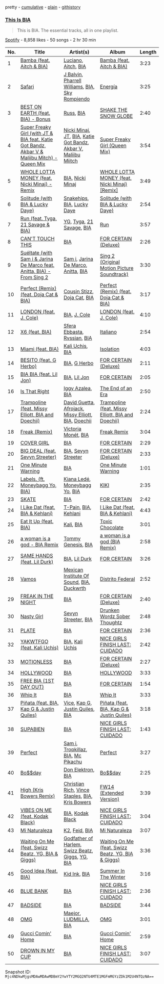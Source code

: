 pretty - [cumulative](/playlists/cumulative/37i9dQZF1DZ06evO3Q9uUx.md) - [plain](/playlists/plain/37i9dQZF1DZ06evO3Q9uUx) - [githistory](https://github.githistory.xyz/mackorone/spotify-playlist-archive/blob/main/playlists/plain/37i9dQZF1DZ06evO3Q9uUx)

### [This Is BIA](https://open.spotify.com/playlist/37i9dQZF1DZ06evO3Q9uUx)

> This is BIA\. The essential tracks, all in one playlist.

[Spotify](https://open.spotify.com/user/spotify) - 8,858 likes - 50 songs - 2 hr 30 min

| No. | Title | Artist(s) | Album | Length |
|---|---|---|---|---|
| 1 | [Bamba \(feat\. Aitch & BIA\)](https://open.spotify.com/track/7nFJSfGvvV0WjatTZN6QYi) | [Luciano](https://open.spotify.com/artist/3CJKkU0XuElRT1z8rEtIYg), [Aitch](https://open.spotify.com/artist/2PJEagPIxaBugeMjIyKVXF), [BIA](https://open.spotify.com/artist/6veh5zbFpm31XsPdjBgPER) | [Bamba \(feat\. Aitch & BIA\)](https://open.spotify.com/album/3cOBmVLauHdg4S3F7sJHyF) | 3:23 |
| 2 | [Safari](https://open.spotify.com/track/456xBIOmLRoLzCvCzZrWge) | [J Balvin](https://open.spotify.com/artist/1vyhD5VmyZ7KMfW5gqLgo5), [Pharrell Williams](https://open.spotify.com/artist/2RdwBSPQiwcmiDo9kixcl8), [BIA](https://open.spotify.com/artist/6veh5zbFpm31XsPdjBgPER), [Sky Rompiendo](https://open.spotify.com/artist/51XrH5fQP2oIQynuKxSWcW) | [Energía](https://open.spotify.com/album/4cGc9Eeb3Gjff2Aq5ILLEf) | 3:25 |
| 3 | [BEST ON EARTH \(feat\. BIA\) \- Bonus](https://open.spotify.com/track/0xKBkLcF71uUQeTA7FSu4A) | [Russ](https://open.spotify.com/artist/1z7b1Pr1rSlvWRzsW3HOrS), [BIA](https://open.spotify.com/artist/6veh5zbFpm31XsPdjBgPER) | [SHAKE THE SNOW GLOBE](https://open.spotify.com/album/2ZzatxW5gv1XZ0uai8TKxk) | 2:40 |
| 4 | [Super Freaky Girl \(with JT & BIA feat\. Katie Got Bandz, Akbar V & Maliibu Mitch\) \- Queen Mix](https://open.spotify.com/track/4dFKEyGrwmIimMqwYleFOR) | [Nicki Minaj](https://open.spotify.com/artist/0hCNtLu0JehylgoiP8L4Gh), [JT](https://open.spotify.com/artist/39af15p0feaAOdL9DTRj3m), [BIA](https://open.spotify.com/artist/6veh5zbFpm31XsPdjBgPER), [Katie Got Bandz](https://open.spotify.com/artist/48ObYO3GM7R76nRcfyvnM9), [Akbar V](https://open.spotify.com/artist/74PEUb9Hxn7dY8jjgnQvSw), [Maliibu Miitch](https://open.spotify.com/artist/5J1JcdYCPj44YKz6kVA5wx) | [Super Freaky Girl \(Queen Mix\)](https://open.spotify.com/album/0kTHpgQCab29IVUdUIVtI6) | 3:54 |
| 5 | [WHOLE LOTTA MONEY \(feat\. Nicki Minaj\) \- Remix](https://open.spotify.com/track/67G6iaOw8DZqp1z8STR89R) | [BIA](https://open.spotify.com/artist/6veh5zbFpm31XsPdjBgPER), [Nicki Minaj](https://open.spotify.com/artist/0hCNtLu0JehylgoiP8L4Gh) | [WHOLE LOTTA MONEY \(feat\. Nicki Minaj\) \[Remix\]](https://open.spotify.com/album/7swo0lVREzeFmLpCTKAkzs) | 3:49 |
| 6 | [Solitude \(with BIA & Lucky Daye\)](https://open.spotify.com/track/2cjhbrRCiUwRWL2PDPpDAu) | [Snakehips](https://open.spotify.com/artist/2FwJwEswyIUAljqgjNSHgP), [BIA](https://open.spotify.com/artist/6veh5zbFpm31XsPdjBgPER), [Lucky Daye](https://open.spotify.com/artist/5Vuvs6Py2JRU7WiFDVsI7J) | [Solitude \(with BIA & Lucky Daye\)](https://open.spotify.com/album/5R0IoGOOlP8dbynqmABnYA) | 2:54 |
| 7 | [Run \(feat\. Tyga, 21 Savage & BIA\)](https://open.spotify.com/track/7ItXHU9yVm8AUkMyo4kffF) | [YG](https://open.spotify.com/artist/0A0FS04o6zMoto8OKPsDwY), [Tyga](https://open.spotify.com/artist/5LHRHt1k9lMyONurDHEdrp), [21 Savage](https://open.spotify.com/artist/1URnnhqYAYcrqrcwql10ft), [BIA](https://open.spotify.com/artist/6veh5zbFpm31XsPdjBgPER) | [Run](https://open.spotify.com/album/7b7CkJuDzMUFt0vbzj0pjv) | 3:57 |
| 8 | [CAN'T TOUCH THIS](https://open.spotify.com/track/1LJYn86ysceH708AIkw0VZ) | [BIA](https://open.spotify.com/artist/6veh5zbFpm31XsPdjBgPER) | [FOR CERTAIN \(Deluxe\)](https://open.spotify.com/album/76j8Cihag4ps0oykYSo0Bc) | 2:26 |
| 9 | [Suéltate \(with Sam i & Jarina De Marco feat\. Anitta, BIA\) \- From Sing 2](https://open.spotify.com/track/3nUcCMjX6up5Ik95sTpNU0) | [Sam i](https://open.spotify.com/artist/5AUTN6tMncnOnYgJK1VM6K), [Jarina De Marco](https://open.spotify.com/artist/2Ju0kEPJxYUo0XM2PNUGeL), [Anitta](https://open.spotify.com/artist/7FNnA9vBm6EKceENgCGRMb), [BIA](https://open.spotify.com/artist/6veh5zbFpm31XsPdjBgPER) | [Sing 2 \(Original Motion Picture Soundtrack\)](https://open.spotify.com/album/3WCLzYOlSmLD2cy1RXdwUd) | 3:30 |
| 10 | [Perfect \(Remix\) \(feat\. Doja Cat & BIA\)](https://open.spotify.com/track/31tgCy8mn6sFuIiHSHfEhm) | [Cousin Stizz](https://open.spotify.com/artist/0KpCz7V5XRkqKuM1JDf56O), [Doja Cat](https://open.spotify.com/artist/5cj0lLjcoR7YOSnhnX0Po5), [BIA](https://open.spotify.com/artist/6veh5zbFpm31XsPdjBgPER) | [Perfect \(Remix\) \(feat\. Doja Cat & BIA\)](https://open.spotify.com/album/2S5f607kus6aZo5UcA3gPS) | 3:17 |
| 11 | [LONDON \(feat\. J\. Cole\)](https://open.spotify.com/track/5vhrsx08dHh2QcVh1Rsiwt) | [BIA](https://open.spotify.com/artist/6veh5zbFpm31XsPdjBgPER), [J\. Cole](https://open.spotify.com/artist/6l3HvQ5sa6mXTsMTB19rO5) | [LONDON \(feat\. J\. Cole\)](https://open.spotify.com/album/5rIHQjM7xy35RYx9E3XaqS) | 4:10 |
| 12 | [X6 \(feat\. BIA\)](https://open.spotify.com/track/723BtHZOTCxN2xOselHQpG) | [Sfera Ebbasta](https://open.spotify.com/artist/23TFHmajVfBtlRx5MXqgoz), [Rvssian](https://open.spotify.com/artist/1fctva4kpRbg2k3v7kwRuS), [BIA](https://open.spotify.com/artist/6veh5zbFpm31XsPdjBgPER) | [Italiano](https://open.spotify.com/album/6mcfFvRK1uZEoCa6P1xuxl) | 2:54 |
| 13 | [Miami \(feat\. BIA\)](https://open.spotify.com/track/5oJAaPRS2EzNIc8EWIbucE) | [Kali Uchis](https://open.spotify.com/artist/1U1el3k54VvEUzo3ybLPlM), [BIA](https://open.spotify.com/artist/6veh5zbFpm31XsPdjBgPER) | [Isolation](https://open.spotify.com/album/4EPQtdq6vvwxuYeQTrwDVY) | 4:03 |
| 14 | [BESITO \(feat\. G Herbo\)](https://open.spotify.com/track/1JTJws1FmfNRrF90bns0TT) | [BIA](https://open.spotify.com/artist/6veh5zbFpm31XsPdjBgPER), [G Herbo](https://open.spotify.com/artist/5QdEbQJ3ylBnc3gsIASAT5) | [FOR CERTAIN \(Deluxe\)](https://open.spotify.com/album/76j8Cihag4ps0oykYSo0Bc) | 2:11 |
| 15 | [BIA BIA \(feat\. Lil Jon\)](https://open.spotify.com/track/23xteU6IlMeNxJ2sYcjHlR) | [BIA](https://open.spotify.com/artist/6veh5zbFpm31XsPdjBgPER), [Lil Jon](https://open.spotify.com/artist/7sfl4Xt5KmfyDs2T3SVSMK) | [FOR CERTAIN](https://open.spotify.com/album/5B857SgrQIAmcJGj0sFOSg) | 2:05 |
| 16 | [Is That Right](https://open.spotify.com/track/3vbfLTQ4F7CvL3DGO1cdZF) | [Iggy Azalea](https://open.spotify.com/artist/5yG7ZAZafVaAlMTeBybKAL), [BIA](https://open.spotify.com/artist/6veh5zbFpm31XsPdjBgPER) | [The End of an Era](https://open.spotify.com/album/7lpONbbHTKDFk5nDpOgdFD) | 2:50 |
| 17 | [Trampoline \(feat\. Missy Elliott, BIA and Doechii\)](https://open.spotify.com/track/0gIVNoo3H05GyR4ExxmQOa) | [David Guetta](https://open.spotify.com/artist/1Cs0zKBU1kc0i8ypK3B9ai), [Afrojack](https://open.spotify.com/artist/4D75GcNG95ebPtNvoNVXhz), [Missy Elliott](https://open.spotify.com/artist/2wIVse2owClT7go1WT98tk), [BIA](https://open.spotify.com/artist/6veh5zbFpm31XsPdjBgPER), [Doechii](https://open.spotify.com/artist/4E2rKHVDssGJm2SCDOMMJB) | [Trampoline \(feat\. Missy Elliott, BIA and Doechii\)](https://open.spotify.com/album/2Pr2gqGNGdyyqUMCkQ0V2V) | 2:24 |
| 18 | [Freak \(Remix\)](https://open.spotify.com/track/1bzdoX1w5IZlWt15z4y1t1) | [Victoria Monét](https://open.spotify.com/artist/63XBtGSEZINSyXylZxEUbv), [BIA](https://open.spotify.com/artist/6veh5zbFpm31XsPdjBgPER) | [Freak Remix](https://open.spotify.com/album/4epvIuL8vjGOcBaEslxT5p) | 3:04 |
| 19 | [COVER GIRL](https://open.spotify.com/track/3l1DD2X1lomNhj6xO3ftcb) | [BIA](https://open.spotify.com/artist/6veh5zbFpm31XsPdjBgPER) | [FOR CERTAIN](https://open.spotify.com/album/5B857SgrQIAmcJGj0sFOSg) | 2:29 |
| 20 | [BIG DEAL \(feat\. Sevyn Streeter\)](https://open.spotify.com/track/1bt7CW9eLvrgYqMuBFqHOf) | [BIA](https://open.spotify.com/artist/6veh5zbFpm31XsPdjBgPER), [Sevyn Streeter](https://open.spotify.com/artist/6If57j6e3TXXk0HiLcIZca) | [FOR CERTAIN \(Deluxe\)](https://open.spotify.com/album/76j8Cihag4ps0oykYSo0Bc) | 2:33 |
| 21 | [One Minute Warning](https://open.spotify.com/track/0IVrI7SYvqq18xYu1N2GiD) | [BIA](https://open.spotify.com/artist/6veh5zbFpm31XsPdjBgPER) | [One Minute Warning](https://open.spotify.com/album/2WJNKgf3ojXKrQXzzJQWvR) | 1:01 |
| 22 | [Labels\. \(ft\. Moneybagg Yo, BIA\)](https://open.spotify.com/track/3H6jIGAjC93RTm9MihQe3w) | [Kiana Ledé](https://open.spotify.com/artist/7jZMxhsB8djyIbYmoiJSTs), [Moneybagg Yo](https://open.spotify.com/artist/3tJoFztHeIJkJWMrx0td2f), [BIA](https://open.spotify.com/artist/6veh5zbFpm31XsPdjBgPER) | [KIKI](https://open.spotify.com/album/6UmILTxwjM8sME3wbsZgQh) | 2:35 |
| 23 | [SKATE](https://open.spotify.com/track/5eeNzRV0twsDptfHslE7XR) | [BIA](https://open.spotify.com/artist/6veh5zbFpm31XsPdjBgPER) | [FOR CERTAIN](https://open.spotify.com/album/5B857SgrQIAmcJGj0sFOSg) | 2:42 |
| 24 | [I Like Dat \(feat\. BIA & Kehlani\)](https://open.spotify.com/track/3e1C4xcn4REvbAa7M6VshF) | [T\-Pain](https://open.spotify.com/artist/3aQeKQSyrW4qWr35idm0cy), [BIA](https://open.spotify.com/artist/6veh5zbFpm31XsPdjBgPER), [Kehlani](https://open.spotify.com/artist/0cGUm45nv7Z6M6qdXYQGTX) | [I Like Dat \(feat\. BIA & Kehlani\)](https://open.spotify.com/album/6j46dFtnzrjKNAmfcEtpKJ) | 4:43 |
| 25 | [Eat It Up \(feat\. BIA\)](https://open.spotify.com/track/3nePMGxrBMKtffHpkKqSHA) | [Kali](https://open.spotify.com/artist/1YRqgFNXqRyMDRr8ClS1NL), [BIA](https://open.spotify.com/artist/6veh5zbFpm31XsPdjBgPER) | [Toxic Chocolate](https://open.spotify.com/album/5X4gn5R6OOy34QpVRReCnh) | 3:01 |
| 26 | [a woman is a god \- BIA Remix](https://open.spotify.com/track/1bjKLAHQUcSOK6zBr9ZgDv) | [Tommy Genesis](https://open.spotify.com/artist/2qDdxfKUpYg8wc49KIuT3b), [BIA](https://open.spotify.com/artist/6veh5zbFpm31XsPdjBgPER) | [a woman is a god \(BIA Remix\)](https://open.spotify.com/album/1GM7yBzzTnJ7TvTysxvaQj) | 2:58 |
| 27 | [SAME HANDS \(feat\. Lil Durk\)](https://open.spotify.com/track/5AE9DzJr8jhTFgcbkCvrPq) | [BIA](https://open.spotify.com/artist/6veh5zbFpm31XsPdjBgPER), [Lil Durk](https://open.spotify.com/artist/3hcs9uc56yIGFCSy9leWe7) | [FOR CERTAIN](https://open.spotify.com/album/5B857SgrQIAmcJGj0sFOSg) | 3:26 |
| 28 | [Vamos](https://open.spotify.com/track/4gbRykMoB7dM0okw4DHj5J) | [Mexican Institute Of Sound](https://open.spotify.com/artist/4TPTW3cTwUtiihgOMSQfmy), [BIA](https://open.spotify.com/artist/6veh5zbFpm31XsPdjBgPER), [Duckwrth](https://open.spotify.com/artist/6I3MElirhT5t6Kf7p0hGk9) | [Distrito Federal](https://open.spotify.com/album/6ojf6Hfhj5NtQLRMiCRaFt) | 2:52 |
| 29 | [FREAK IN THE NIGHT](https://open.spotify.com/track/3gf0CqnyjYb2IoyZSaDa9h) | [BIA](https://open.spotify.com/artist/6veh5zbFpm31XsPdjBgPER) | [FOR CERTAIN \(Deluxe\)](https://open.spotify.com/album/76j8Cihag4ps0oykYSo0Bc) | 2:40 |
| 30 | [Nasty Girl](https://open.spotify.com/track/7AieOtwbgEHjfVLh8d1iit) | [Sevyn Streeter](https://open.spotify.com/artist/6If57j6e3TXXk0HiLcIZca), [BIA](https://open.spotify.com/artist/6veh5zbFpm31XsPdjBgPER) | [Drunken Wordz Sober Thoughtz](https://open.spotify.com/album/6sWl7sC34PChdFVegNJRuv) | 2:48 |
| 31 | [PLATE](https://open.spotify.com/track/7qkmotkXzezx5iJmU7xxfB) | [BIA](https://open.spotify.com/artist/6veh5zbFpm31XsPdjBgPER) | [FOR CERTAIN](https://open.spotify.com/album/5B857SgrQIAmcJGj0sFOSg) | 2:36 |
| 32 | [YAKWTFGO \(feat\. Kali Uchis\)](https://open.spotify.com/track/6rrP1mBTbBkJCP7FsBe0SM) | [BIA](https://open.spotify.com/artist/6veh5zbFpm31XsPdjBgPER), [Kali Uchis](https://open.spotify.com/artist/1U1el3k54VvEUzo3ybLPlM) | [NICE GIRLS FINISH LAST: CUIDADO](https://open.spotify.com/album/76VLDGFn8MiyKRIMV2S4J7) | 2:42 |
| 33 | [MOTIONLESS](https://open.spotify.com/track/4Oa6lFMvD8fCb3ciPJGe3D) | [BIA](https://open.spotify.com/artist/6veh5zbFpm31XsPdjBgPER) | [FOR CERTAIN \(Deluxe\)](https://open.spotify.com/album/76j8Cihag4ps0oykYSo0Bc) | 2:27 |
| 34 | [HOLLYWOOD](https://open.spotify.com/track/1gVrmubxd0344yczu7EXjQ) | [BIA](https://open.spotify.com/artist/6veh5zbFpm31XsPdjBgPER) | [HOLLYWOOD](https://open.spotify.com/album/5NOk5HClnVQvho2fB1p3eN) | 3:33 |
| 35 | [FREE BIA \(1ST DAY OUT\)](https://open.spotify.com/track/7g3hyRYCjM27HBHgYRp8MI) | [BIA](https://open.spotify.com/artist/6veh5zbFpm31XsPdjBgPER) | [FOR CERTAIN](https://open.spotify.com/album/5B857SgrQIAmcJGj0sFOSg) | 1:54 |
| 36 | [Whip It](https://open.spotify.com/track/1JWGPqQK0xxoiYG24S5Eo2) | [BIA](https://open.spotify.com/artist/6veh5zbFpm31XsPdjBgPER) | [Whip It](https://open.spotify.com/album/64RCa96sS1px5qoRTy3z1t) | 3:33 |
| 37 | [Piñata \(feat\. BIA, Kap G & Justin Quiles\)](https://open.spotify.com/track/1K2xnKlPqXhLuTwPkQxmrJ) | [Vice](https://open.spotify.com/artist/0q4NrXqJnc367PieejuROJ), [Kap G](https://open.spotify.com/artist/6JvU33PZ8MtZyeFTESr09O), [Justin Quiles](https://open.spotify.com/artist/14zUHaJZo1mnYtn6IBRaRP), [BIA](https://open.spotify.com/artist/6veh5zbFpm31XsPdjBgPER) | [Piñata \(feat\. BIA, Kap G & Justin Quiles\)](https://open.spotify.com/album/6rYMjTdVEaCgI25ZVNwVca) | 3:18 |
| 38 | [SUPABIEN](https://open.spotify.com/track/5rxgQs8vyfy4z3IErxGscx) | [BIA](https://open.spotify.com/artist/6veh5zbFpm31XsPdjBgPER) | [NICE GIRLS FINISH LAST: CUIDADO](https://open.spotify.com/album/76VLDGFn8MiyKRIMV2S4J7) | 1:43 |
| 39 | [Perfect](https://open.spotify.com/track/7v5fIXqgB0nd5KgekRDe4M) | [Sam i](https://open.spotify.com/artist/5AUTN6tMncnOnYgJK1VM6K), [Tropkillaz](https://open.spotify.com/artist/5bzWtCkjIAMgN93gLt56SO), [BIA](https://open.spotify.com/artist/6veh5zbFpm31XsPdjBgPER), [Mc Pikachu](https://open.spotify.com/artist/6qFbBE8ubS4NxtxVPytxG5) | [Perfect](https://open.spotify.com/album/3cPb7WoJvMKZdJNL9nU2UT) | 3:27 |
| 40 | [Bo$$day](https://open.spotify.com/track/0QLB087RjF3zRLdKhpld8d) | [Don Elektron](https://open.spotify.com/artist/7DlW3AsJBngztfUBjAY0W2), [BIA](https://open.spotify.com/artist/6veh5zbFpm31XsPdjBgPER) | [Bo$$day](https://open.spotify.com/album/1Yn3gqAQitxjKrll6vSpWT) | 2:25 |
| 41 | [High \(Kris Bowers Remix\)](https://open.spotify.com/track/1Tj0TcwUZZhbgKB6ACu7EE) | [Christian Rich](https://open.spotify.com/artist/7cAlvWK5rgMmJ37j7woN8l), [Vince Staples](https://open.spotify.com/artist/68kEuyFKyqrdQQLLsmiatm), [BIA](https://open.spotify.com/artist/6veh5zbFpm31XsPdjBgPER), [Kris Bowers](https://open.spotify.com/artist/2wWBoQpcybsDVpouFubTqZ) | [FW14 \(Extended Version\)](https://open.spotify.com/album/6m2UrRkuLmSzi1yNhbyO0h) | 3:39 |
| 42 | [VIBES ON ME \(feat\. Kodak Black\)](https://open.spotify.com/track/3cc1U9c0maT9xGxy4vOec4) | [BIA](https://open.spotify.com/artist/6veh5zbFpm31XsPdjBgPER), [Kodak Black](https://open.spotify.com/artist/46SHBwWsqBkxI7EeeBEQG7) | [NICE GIRLS FINISH LAST: CUIDADO](https://open.spotify.com/album/76VLDGFn8MiyKRIMV2S4J7) | 3:04 |
| 43 | [Mi Naturaleza](https://open.spotify.com/track/5aKKt0NtDmvadXvIQbLHyD) | [K2](https://open.spotify.com/artist/0l6S87tXngLhLA7h4gypUt), [Feid](https://open.spotify.com/artist/2LRoIwlKmHjgvigdNGBHNo), [BIA](https://open.spotify.com/artist/6veh5zbFpm31XsPdjBgPER) | [Mi Naturaleza](https://open.spotify.com/album/02lrmDcKngoN0lk1D61uZ8) | 3:07 |
| 44 | [Waiting On Me \(feat\. Swizz Beatz, YG, BIA & Giggs\)](https://open.spotify.com/track/22SS2T6TwIEI3FefmB9IRA) | [Godfather of Harlem](https://open.spotify.com/artist/6ss7NRk9Y2P9n8q1yH2HXA), [Swizz Beatz](https://open.spotify.com/artist/2cADQgiLMjNhbsfeN52Bf3), [Giggs](https://open.spotify.com/artist/3S0tlB4fE7ChxI2pWz8Xip), [YG](https://open.spotify.com/artist/0A0FS04o6zMoto8OKPsDwY), [BIA](https://open.spotify.com/artist/6veh5zbFpm31XsPdjBgPER) | [Waiting On Me \(feat\. Swizz Beatz, YG, BIA & Giggs\)](https://open.spotify.com/album/61Lg0x5PtyijXiDxu9s8uJ) | 3:36 |
| 45 | [Good Idea \(feat\. BIA\)](https://open.spotify.com/track/3sXcUMhBQLCyr6Cl6z7RP4) | [Kid Ink](https://open.spotify.com/artist/6KZDXtSj0SzGOV705nNeh3), [BIA](https://open.spotify.com/artist/6veh5zbFpm31XsPdjBgPER) | [Summer In The Winter](https://open.spotify.com/album/6uG9BscYmPnAbtl6Cy9u91) | 3:16 |
| 46 | [BLUE BANK](https://open.spotify.com/track/6U5wHb6zuV96FGsAJcDbkM) | [BIA](https://open.spotify.com/artist/6veh5zbFpm31XsPdjBgPER) | [NICE GIRLS FINISH LAST: CUIDADO](https://open.spotify.com/album/76VLDGFn8MiyKRIMV2S4J7) | 2:36 |
| 47 | [BADSIDE](https://open.spotify.com/track/4i52IhZoFDXVxKhJewywbs) | [BIA](https://open.spotify.com/artist/6veh5zbFpm31XsPdjBgPER) | [BADSIDE](https://open.spotify.com/album/3j7poPDs9oT3VEMtPdw8jf) | 3:44 |
| 48 | [OMG](https://open.spotify.com/track/0KZgWM9NQnbJYxP31XtL4k) | [Maejor](https://open.spotify.com/artist/3XcCT5MPlQPWFTJyzXbfuX), [LUDMILLA](https://open.spotify.com/artist/3CDoRporvSjdzTrm99a3gi), [BIA](https://open.spotify.com/artist/6veh5zbFpm31XsPdjBgPER) | [OMG](https://open.spotify.com/album/3Sdnzuh874KS2fpvbOKfVh) | 3:01 |
| 49 | [Gucci Comin' Home](https://open.spotify.com/track/4r6AFRv8b4KurDJvm7BZ5N) | [BIA](https://open.spotify.com/artist/6veh5zbFpm31XsPdjBgPER) | [Gucci Comin' Home](https://open.spotify.com/album/1dXVrNCauP1ZD51Xc2LCIU) | 2:59 |
| 50 | [DROWN IN MY CUP](https://open.spotify.com/track/12vEQQFrOLlxGCc53YLDuN) | [BIA](https://open.spotify.com/artist/6veh5zbFpm31XsPdjBgPER) | [NICE GIRLS FINISH LAST: CUIDADO](https://open.spotify.com/album/76VLDGFn8MiyKRIMV2S4J7) | 3:07 |

Snapshot ID: `Mjc4NDkwMjgsMDAwMDAwMDBmY2YwYTY2MGQ2NTU4MTE1MGFmMGYzZDk1M2U4NTQzNA==`
